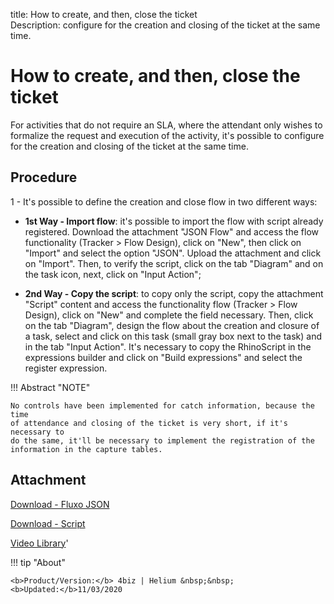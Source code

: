 title: How to create, and then, close the ticket  
Description: configure for the creation and closing of the ticket at the same time. 
# How to create, and then, close the ticket


For activities that do not require an SLA, where the attendant only wishes to
formalize the request and execution of the activity, it's possible to configure
for the creation and closing of the ticket at the same time.

Procedure
-------------

1 - It's possible to define the creation and close flow in two different ways:

*  **1st Way - Import flow**: it's possible to import the flow with script already
registered. Download the attachment "JSON Flow" and access the flow
functionality (Tracker \> Flow Design), click on "New", then click on
"Import" and select the option "JSON". Upload the attachment and click on
"Import". Then, to verify the script, click on the tab "Diagram" and on the task
icon, next, click on "Input Action";

*  **2nd Way - Copy the script**: to copy only the script, copy the attachment
"Script" content and access the functionality flow (Tracker \> Flow Design),
click on "New" and complete the field necessary. Then, click on the tab
"Diagram", design the flow about the creation and closure of a task, select and
click on this task (small gray box next to the task) and in the tab "Input
Action". It's necessary to copy the RhinoScript in the expressions builder and
click on "Build expressions" and select the register expression.

!!! Abstract "NOTE"

    No controls have been implemented for catch information, because the time
    of attendance and closing of the ticket is very short, if it's necessary to
    do the same, it'll be necessary to implement the registration of the
    information in the capture tables.

Attachment
---------
[Download - Fluxo JSON][1]

[Download - Script][2]


<i class='fa fa-youtube-play  fa-2x' style='color:#97ce17;vertical-align: middle;'> </i> [Video Library](https://www.youtube.com/playlist?list=PLB5qK2uzf2RNemh0QXhtOXntvZ6G6o2B_)'

!!! tip "About"

    <b>Product/Version:</b> 4biz | Helium &nbsp;&nbsp;
    <b>Updated:</b>11/03/2020


[1]:/en-us/4biz-helium/processes/tickets/images/fluxo-JSON.json
[2]:/en-us/4biz-helium/processes/tickets/images/script.zip
